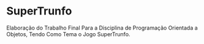 # SuperTrunfo
 Elaboração do Trabalho Final Para a Disciplina de Programação Orientada a Objetos, Tendo Como Tema o Jogo SuperTrunfo.
